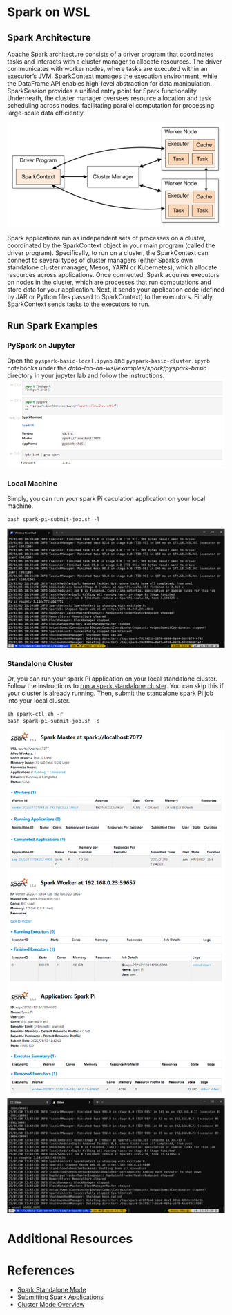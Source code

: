 # Spark on WSL
## Spark Architecture
Apache Spark architecture consists of a driver program that coordinates tasks and interacts with a cluster manager to allocate resources. The driver communicates with worker nodes, where tasks are executed within an executor’s JVM. SparkContext manages the execution environment, while the DataFrame API enables high-level abstraction for data manipulation. SparkSession provides a unified entry point for Spark functionality. Underneath, the cluster manager oversees resource allocation and task scheduling across nodes, facilitating parallel computation for processing large-scale data efficiently.

![spark-cluster-overview](../../images/wsl-spark-cluster-overview.png)

Spark applications run as independent sets of processes on a cluster, coordinated by the SparkContext object in your main program (called the driver program). Specifically, to run on a cluster, the SparkContext can connect to several types of cluster managers (either Spark’s own standalone cluster manager, Mesos, YARN or Kubernetes), which allocate resources across applications. Once connected, Spark acquires executors on nodes in the cluster, which are processes that run computations and store data for your application. Next, it sends your application code (defined by JAR or Python files passed to SparkContext) to the executors. Finally, SparkContext sends tasks to the executors to run.

## Run Spark Examples
### PySpark on Jupyter
Open the `pyspark-basic-local.ipynb` and `pyspark-basic-cluster.ipynb` notebooks under the *data-lab-on-wsl/examples/spark/pyspark-basic* directory in your jupyter lab and follow the instructions.
![wsl-pyspark-jupyter-sc](../../images/wsl-pyspark-jupyter-sc.png)

### Local Machine
Simply, you can run your spark Pi caculation application on your local machine.
```
bash spark-pi-submit-job.sh -l
```
![wsl-spark-pi-example-local](../../images/wsl-spark-pi-example-local.png)

### Standalone Cluster
Or, you can run your spark Pi application on your local standalone cluster. Follow the instructions to [run a spark standalone cluster](https://github.com/Young-ook/data-lab-on-wsl?tab=readme-ov-file#launch-a-standalone-cluster). You can skip this if your cluster is already running. Then, submit the standalone spark Pi job into your local cluster.
```
sh spark-ctl.sh -r
bash spark-pi-submit-job.sh -s
```
![wsl-spark-standalone-master-web-ui](../../images/wsl-spark-standalone-master-web-ui.png)
![wsl-spark-standalone-worker-details-web](../../images/wsl-spark-standalone-worker-details-web.png)
![wsl-spark-pi-example-standalone-app-details](../../images/wsl-spark-pi-example-standalone-app-details.png)
![wsl-spark-pi-example-standalone-stdout](../../images/wsl-spark-pi-example-standalone-stdout.png)

# Additional Resources

# References
- [Spark Standalone Mode](https://spark.apache.org/docs/latest/spark-standalone.html)
- [Submitting Spark Applications](https://spark.apache.org/docs/latest/submitting-applications.html)
- [Cluster Mode Overview](https://spark.apache.org/docs/latest/cluster-overview.html)
